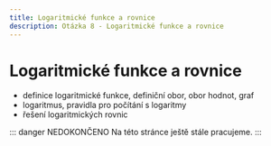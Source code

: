 ```yaml
---
title: Logaritmické funkce a rovnice
description: Otázka 8 - Logaritmické funkce a rovnice
---
```


# **Logaritmické funkce a rovnice**

- definice logaritmické funkce, definiční obor, obor hodnot, graf
- logaritmus, pravidla pro počítání s logaritmy
- řešení logaritmických rovnic

::: danger NEDOKONČENO
Na této stránce ještě stále pracujeme.
:::
